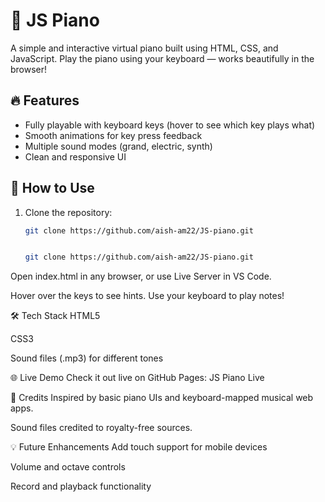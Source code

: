 # 🎹 JS Piano

A simple and interactive virtual piano built using HTML, CSS, and JavaScript. Play the piano using your keyboard — works beautifully in the browser!

## 🔥 Features

- Fully playable with keyboard keys (hover to see which key plays what)
- Smooth animations for key press feedback
- Multiple sound modes (grand, electric, synth)
- Clean and responsive UI


## 🚀 How to Use

1. Clone the repository:

   ```bash
   git clone https://github.com/aish-am22/JS-piano.git

   
   git clone https://github.com/aish-am22/JS-piano.git
Open index.html in any browser, or use Live Server in VS Code.

Hover over the keys to see hints. Use your keyboard to play notes!

🛠️ Tech Stack
HTML5

CSS3


Sound files (.mp3) for different tones

🌐 Live Demo
Check it out live on GitHub Pages:
JS Piano Live


🙌 Credits
Inspired by basic piano UIs and keyboard-mapped musical web apps.

Sound files credited to royalty-free sources.

💡 Future Enhancements
Add touch support for mobile devices

Volume and octave controls

Record and playback functionality
